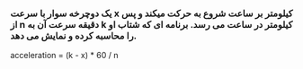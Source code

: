 ### یک دوچرخه سوار با سرعت x کیلومتر بر ساعت شروع به حرکت میکند و پس از n دقیقه سرعت آن به k کیلومتر در ساعت می رسد. برنامه ای که شتاب او را محاسبه کرده و نمایش می دهد.

acceleration = (k - x) * 60 / n